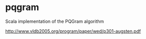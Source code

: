 # pqgram
Scala implementation of the PQGram algorithm

http://www.vldb2005.org/program/paper/wed/p301-augsten.pdf
